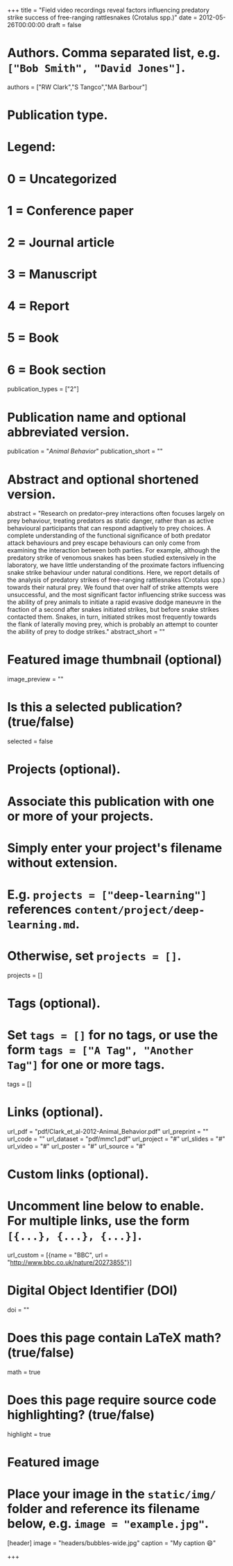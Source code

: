 +++
title = "Field video recordings reveal factors influencing predatory strike success of free-ranging rattlesnakes (Crotalus spp.)"
date = 2012-05-26T00:00:00
draft = false

# Authors. Comma separated list, e.g. `["Bob Smith", "David Jones"]`.
authors = ["RW Clark","S Tangco","MA Barbour"]

# Publication type.
# Legend:
# 0 = Uncategorized
# 1 = Conference paper
# 2 = Journal article
# 3 = Manuscript
# 4 = Report
# 5 = Book
# 6 = Book section
publication_types = ["2"]

# Publication name and optional abbreviated version.
publication = "*Animal Behavior*"
publication_short = ""

# Abstract and optional shortened version.
abstract = "Research on predator–prey interactions often focuses largely on prey behaviour, treating predators as static danger, rather than as active behavioural participants that can respond adaptively to prey choices. A complete understanding of the functional significance of both predator attack behaviours and prey escape behaviours can only come from examining the interaction between both parties. For example, although the predatory strike of venomous snakes has been studied extensively in the laboratory, we have little understanding of the proximate factors influencing snake strike behaviour under natural conditions. Here, we report details of the analysis of predatory strikes of free-ranging rattlesnakes (Crotalus spp.) towards their natural prey. We found that over half of strike attempts were unsuccessful, and the most significant factor influencing strike success was the ability of prey animals to initiate a rapid evasive dodge maneuvre in the fraction of a second after snakes initiated strikes, but before snake strikes contacted them. Snakes, in turn, initiated strikes most frequently towards the flank of laterally moving prey, which is probably an attempt to counter the ability of prey to dodge strikes."
abstract_short = ""

# Featured image thumbnail (optional)
image_preview = ""

# Is this a selected publication? (true/false)
selected = false

# Projects (optional).
#   Associate this publication with one or more of your projects.
#   Simply enter your project's filename without extension.
#   E.g. `projects = ["deep-learning"]` references `content/project/deep-learning.md`.
#   Otherwise, set `projects = []`.
projects = []

# Tags (optional).
#   Set `tags = []` for no tags, or use the form `tags = ["A Tag", "Another Tag"]` for one or more tags.
tags = []

# Links (optional).
url_pdf = "pdf/Clark_et_al-2012-Animal_Behavior.pdf"
url_preprint = ""
url_code = ""
url_dataset = "pdf/mmc1.pdf"
url_project = "#"
url_slides = "#"
url_video = "#"
url_poster = "#"
url_source = "#"

# Custom links (optional).
#   Uncomment line below to enable. For multiple links, use the form `[{...}, {...}, {...}]`.
url_custom = [{name = "BBC", url = "http://www.bbc.co.uk/nature/20273855"}]


# Digital Object Identifier (DOI)
doi = ""

# Does this page contain LaTeX math? (true/false)
math = true

# Does this page require source code highlighting? (true/false)
highlight = true

# Featured image
# Place your image in the `static/img/` folder and reference its filename below, e.g. `image = "example.jpg"`.
[header]
image = "headers/bubbles-wide.jpg"
caption = "My caption :smile:"

+++
